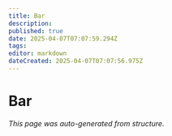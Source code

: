 ```yaml
---
title: Bar
description: 
published: true
date: 2025-04-07T07:07:59.294Z
tags: 
editor: markdown
dateCreated: 2025-04-07T07:07:56.975Z
---
```


# Bar

*This page was auto-generated from structure.*